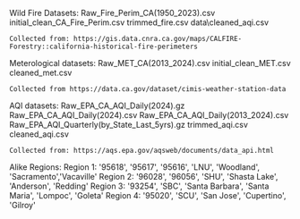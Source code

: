 Wild Fire Datasets:
    Raw_Fire_Perim_CA(1950_2023).csv
    initial_clean_CA_Fire_Perim.csv
    trimmed_fire.csv
    data\cleaned_aqi.csv
    

    Collected from: https://gis.data.cnra.ca.gov/maps/CALFIRE-Forestry::california-historical-fire-perimeters

Meterological datasets:
    Raw_MET_CA(2013_2024).csv
    initial_clean_MET.csv
    cleaned_met.csv

    Collected from https://data.ca.gov/dataset/cimis-weather-station-data

AQI datasets:
    Raw_EPA_CA_AQI_Daily(2024).gz
    Raw_EPA_CA_AQI_Daily(2024).csv
    Raw_EPA_CA_AQI_Daily(2013_2024).csv
    Raw_EPA_AQI_Quarterly(by_State_Last_5yrs).gz
    trimmed_aqi.csv
    cleaned_aqi.csv

    Collected from: https://aqs.epa.gov/aqsweb/documents/data_api.html

Alike Regions:
    Region 1: '95618', '95617', '95616', 'LNU', 'Woodland', 'Sacramento','Vacaville'
    Region 2: '96028', '96056', 'SHU', 'Shasta Lake', 'Anderson', 'Redding'
    Region 3: '93254', 'SBC', 'Santa Barbara', 'Santa Maria', 'Lompoc', 'Goleta'
    Region 4: '95020', 'SCU', 'San Jose', 'Cupertino', 'Gilroy'